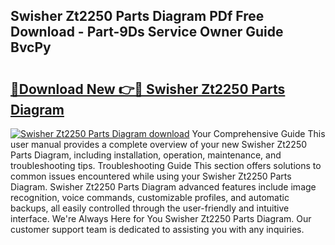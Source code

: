 ## Swisher Zt2250 Parts Diagram PDf Free Download - Part-9Ds Service Owner Guide BvcPy

# <h2><a href="http://dfi71o3.blite.top/?on=Swisher+Zt2250+Parts+Diagram">🔗Download New 👉🔴 Swisher Zt2250 Parts Diagram</a></h2>

[![Swisher Zt2250 Parts Diagram download](https://i.imgur.com/lujVjoI.png)](http://dfi71o3.blite.top/?on=Swisher+Zt2250+Parts+Diagram)
Your Comprehensive Guide This user manual provides a complete overview of your new Swisher Zt2250 Parts Diagram, including installation, operation, maintenance, and troubleshooting tips. Troubleshooting Guide This section offers solutions to common issues encountered while using your Swisher Zt2250 Parts Diagram. Swisher Zt2250 Parts Diagram advanced features include image recognition, voice commands, customizable profiles, and automatic backups, all easily controlled through the user-friendly and intuitive interface. We're Always Here for You Swisher Zt2250 Parts Diagram. Our customer support team is dedicated to assisting you with any inquiries.

